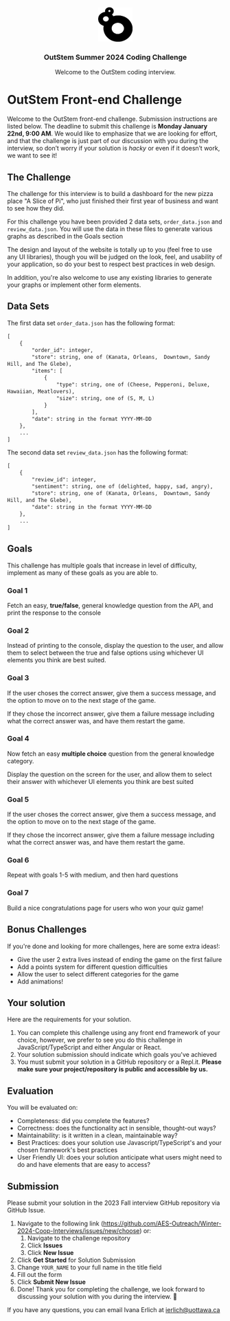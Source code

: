 <!-- PROJECT LOGO -->
<br />
<p align="center">
  <a href="https://github.com/AES-Outreach/Summer-2024-Coop-Interviews">
    <img src="outstem_logo_icon.svg" alt="Logo" width="80" height="80">
  </a>

  <h3 align="center">OutStem Summer 2024 Coding Challenge</h3>

  <p align="center">
    Welcome to the OutStem coding interview.
  </p>
</p>

# OutStem Front-end Challenge

Welcome to the OutStem front-end challenge. Submission instructions are listed below. The deadline to submit this challenge is **Monday January 22nd, 9:00 AM**. We would like to emphasize that we are looking for effort, and that the challenge is just part of our discussion with you during the interview, so don’t worry if your solution is *hacky* or even if it doesn’t work, we want to see it!

## The Challenge

The challenge for this interview is to build a dashboard for the new pizza place "A Slice of Pi", who just finished their first year of business and want to see how they did. 

For this challenge you have been provided 2 data sets, `order_data.json` and `review_data.json`. You will use the data in these files to generate various graphs as described in the Goals section

The design and layout of the website is totally up to you (feel free to use any UI libraries), though you will be judged on the look, feel, and usability of your application, so do your best to respect best practices in web design.

In addition, you're also welcome to use any existing libraries to generate your graphs or implement other form elements.

## Data Sets
The first data set `order_data.json` has the following format:

```
[
    {
        "order_id": integer,
        "store": string, one of (Kanata, Orleans,  Downtown, Sandy Hill, and The Glebe),
        "items": [
            {
                "type": string, one of (Cheese, Pepperoni, Deluxe, Hawaiian, Meatlovers),
                "size": string, one of (S, M, L)
            }
        ],
        "date": string in the format YYYY-MM-DD
    },
    ...
]
```

The second data set `review_data.json` has the following format:

```
[
    {
        "review_id": integer,
        "sentiment": string, one of (delighted, happy, sad, angry),
        "store": string, one of (Kanata, Orleans,  Downtown, Sandy Hill, and The Glebe),
        "date": string in the format YYYY-MM-DD
    },
    ...
]
```


## Goals
This challenge has multiple goals that increase in level of difficulty, implement as many of these goals as you are able to.


### Goal 1
Fetch an easy, **true/false**, general knowledge question from the API, and print the response to the console


### Goal 2

Instead of printing to the console, display the question to the user, and allow them to select between the true and false options using whichever UI elements you think are best suited.


### Goal 3
If the user choses the correct answer, give them a success message, and the option to move on to the next stage of the game.

If they chose the incorrect answer, give them a failure message including what the correct answer was, and have them restart the game.

### Goal 4

Now fetch an easy **multiple choice** question from the general knowledge category. 

Display the question on the screen for the user, and allow them to select their answer with whichever UI elements you think are best suited 

### Goal 5

If the user choses the correct answer, give them a success message, and the option to move on to the next stage of the game.

If they chose the incorrect answer, give them a failure message including what the correct answer was, and have them restart the game.

### Goal 6

Repeat with goals 1-5 with medium, and then hard questions

### Goal 7

Build a nice congratulations page for users who won your quiz game!

## Bonus Challenges
If you're done and looking for more challenges, here are some extra ideas!:

- Give the user 2 extra lives instead of ending the game on the first failure
- Add a points system for different question difficulties
- Allow the user to select different categories for the game
- Add animations!


## Your solution

Here are the requirements for your solution.

1. You can complete this challenge using any front end framework of your choice, however, we prefer to see you do this challenge in JavaScript/TypeScript and either Angular or React.
2. Your solution submission should indicate which goals you've achieved
4. You must submit your solution in a GitHub repository or a Repl.it. **Please make sure your project/repository is public and accessible by us.**

## Evaluation 

You will be evaluated on:
- Completeness: did you complete the features?
- Correctness: does the functionality act in sensible, thought-out ways?
- Maintainability: is it written in a clean, maintainable way?
- Best Practices: does your solution use Javascript/TypeScript's and your chosen framework's best practices
- User Friendly UI: does your solution anticipate what users might need to do and have elements that are easy to access?

## Submission

Please submit your solution in the 2023 Fall interview GitHub repository via GitHub Issue.

1. Navigate to the following link (https://github.com/AES-Outreach/Winter-2024-Coop-Interviews/issues/new/choose) or:
   1. Navigate to the challenge repository
   2. Click **Issues**
   3. Click **New Issue**
2. Click **Get Started** for Solution Submission
3. Change `YOUR_NAME` to your full name in the title field
4. Fill out the form
5. Click **Submit New Issue**
6. Done! Thank you for completing the challenge, we look forward to discussing your solution with you during the interview. 🎉

If you have any questions, you can email Ivana Erlich at ierlich@uottawa.ca




